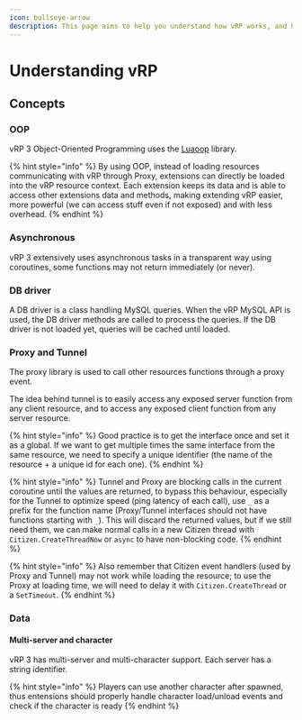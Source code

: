 ```yaml
---
icon: bullseye-arrow
description: This page aims to help you understand how vRP works, and how it is used.
---
```


# Understanding vRP



## Concepts

### OOP

vRP 3 Object-Oriented Programming uses the [Luaoop](https://github.com/ImagicTheCat/Luaoop) library.

{% hint style="info" %}
By using OOP, instead of loading resources communicating with vRP through Proxy, extensions can directly be loaded into the vRP resource context. Each extension keeps its data and is able to access other extensions data and methods, making extending vRP easier, more powerful (we can access stuff even if not exposed) and with less overhead.
{% endhint %}

### Asynchronous <a href="#asynchronous" id="asynchronous"></a>

vRP 3 extensively uses asynchronous tasks in a transparent way using coroutines, some functions may not return immediately (or never).

### DB driver <a href="#db_driver" id="db_driver"></a>

A DB driver is a class handling MySQL queries. When the vRP MySQL API is used, the DB driver methods are called to process the queries. If the DB driver is not loaded yet, queries will be cached until loaded.

### Proxy and Tunnel <a href="#proxy_and_tunnel" id="proxy_and_tunnel"></a>

The proxy library is used to call other resources functions through a proxy event.

The idea behind tunnel is to easily access any exposed server function from any client resource, and to access any exposed client function from any server resource.

{% hint style="info" %}
Good practice is to get the interface once and set it as a global. If we want to get multiple times the same interface from the same resource, we need to specify a unique identifier (the name of the resource + a unique id for each one).
{% endhint %}

{% hint style="info" %}
Tunnel and Proxy are blocking calls in the current coroutine until the values are returned, to bypass this behaviour, especially for the Tunnel to optimize speed (ping latency of each call), use `_` as a prefix for the function name (Proxy/Tunnel interfaces should not have functions starting with `_`). This will discard the returned values, but if we still need them, we can make normal calls in a new Citizen thread with `Citizen.CreateThreadNow` or `async` to have non-blocking code.
{% endhint %}

{% hint style="info" %}
Also remember that Citizen event handlers (used by Proxy and Tunnel) may not work while loading the resource; to use the Proxy at loading time, we will need to delay it with `Citizen.CreateThread` or a `SetTimeout`.
{% endhint %}

### Data

#### Multi-server and character

vRP 3 has multi-server and multi-character support. Each server has a string identifier.



{% hint style="info" %}
Players can use another character after spawned, thus entensions should properly handle character load/unload events and check if the character is ready
{% endhint %}
